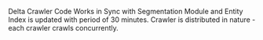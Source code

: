 Delta Crawler Code Works in Sync with Segmentation Module and Entity Index is updated with period of 30 minutes.
Crawler is distributed in nature - each crawler crawls concurrently. 
